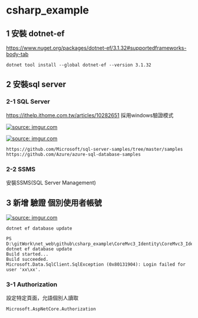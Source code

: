 # csharp_example

## 1 安裝 dotnet-ef

https://www.nuget.org/packages/dotnet-ef/3.1.32#supportedframeworks-body-tab

```
dotnet tool install --global dotnet-ef --version 3.1.32
```

## 2 安裝sql server

### 2-1 SQL Server

https://ithelp.ithome.com.tw/articles/10282651
採用windows驗證模式

<a href="https://imgur.com/YbVlcS8"><img src="https://i.imgur.com/YbVlcS8.png" title="source: imgur.com" /></a>

<a href="https://imgur.com/iQ61L51"><img src="https://i.imgur.com/iQ61L51.png" title="source: imgur.com" /></a>

```
https://github.com/Microsoft/sql-server-samples/tree/master/samples
https://github.com/Azure/azure-sql-database-samples
```

### 2-2 SSMS

安裝SSMS(SQL Server Management)

## 3 新增 驗證 個別使用者帳號

<a href="https://imgur.com/srjskrg"><img src="https://i.imgur.com/srjskrg.png" title="source: imgur.com" /></a>

```
dotnet ef database update
```

```
PS D:\gitWork\net_web\github\csharp_example\CoreMvc3_Identity\CoreMvc3_Identity> dotnet ef database update
Build started...
Build succeeded.
Microsoft.Data.SqlClient.SqlException (0x80131904): Login failed for user 'xx\xx'.
```

### 3-1 Authorization

設定特定頁面，允語個別人讀取

```
Microsoft.AspNetCore.Authorization
```
